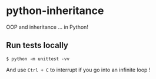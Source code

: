 # python-inheritance

OOP and inheritance ... in Python!

## Run tests locally

```
$ python -m unittest -vv
```

And use `Ctrl + C` to interrupt if you go into an infinite loop !
